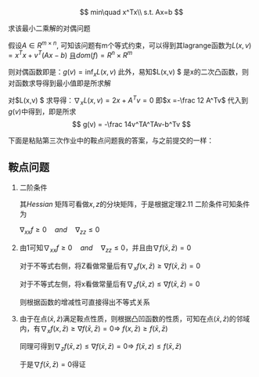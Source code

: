 $$
min\quad x^Tx\\ s.t. Ax=b
$$

求该最小二乘解的对偶问题



假设$A\in R^{m\times n}$, 可知该问题有m个等式约束，可以得到其lagrange函数为$L(x,v) = x^Tx+v^T(Ax-b)$ 且$dom(f) = R^n\times R^m$ 

则对偶函数即是：$g(v) = \inf_xL(x,v)$ 此外，易知$L(x,v) $ 是x的二次凸函数，则对函数求导得到最小值即是所求解

对$L(x,v) $ 求导得：$\nabla_x L(x,v) = 2x+A^Tv = 0$ 即$x  =-\frac 12 A^Tv$ 代入到$g(v)$中得到，即是所求
$$
g(v) = -\frac 14v^TA^TAv-b^Tv
$$


下面是粘贴第三次作业中的鞍点问题我的答案，与之前提交的一样：

## 鞍点问题

1. 二阶条件

   其$Hessian$ 矩阵可看做$x,z$的分块矩阵，于是根据定理2.11 二阶条件可知条件为

   $\nabla_{xx}f \ge0\quad and \quad\nabla_{zz} \le0$

2. 由1可知$\nabla_{xx}f \ge0\quad and \quad\nabla_{zz} \le0$，并且由$\nabla f(\bar x,\bar z) = 0$

   对于不等式右侧，将Z看做常量后有$\nabla_x f( x,\bar z) \ge\nabla f(\bar x,\bar z) = 0$

   对于不等式左侧，将x看做常量后有$\nabla_z f(\bar x,z) \le\nabla f(\bar x,\bar z) = 0$

   则根据函数的增减性可直接得出不等式关系

3. 由于在点$(\bar x,\bar z)$满足鞍点性质，则根据凸凹函数的性质，可知在点$(\bar x,\bar z)$的邻域内，有$\nabla_x f( x,\bar z) \ge\nabla f(\bar x,\bar z) = 0 \Rightarrow\ f( x,\bar z) \ge f(\bar x,\bar z)$

   同理可得到$\nabla_z f(\bar x,z) \le\nabla f(\bar x,\bar z) = 0 \Rightarrow \ f(\bar x,z) \le f(\bar x,\bar z)$ 

   于是$\nabla f(\bar x,\bar z) = 0$得证